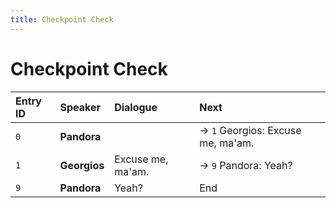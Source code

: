 ```yaml
---
title: Checkpoint Check
---
```


# Checkpoint Check


| Entry ID | Speaker | Dialogue | Next |
| :------- | :------ | :------- | :------------ |
| `0` | **Pandora** |  | → `1` Georgios: Excuse me, ma'am\. |
| `1` | **Georgios** | Excuse me, ma'am\. | → `9` Pandora: Yeah? |
| `9` | **Pandora** | Yeah? | End |
